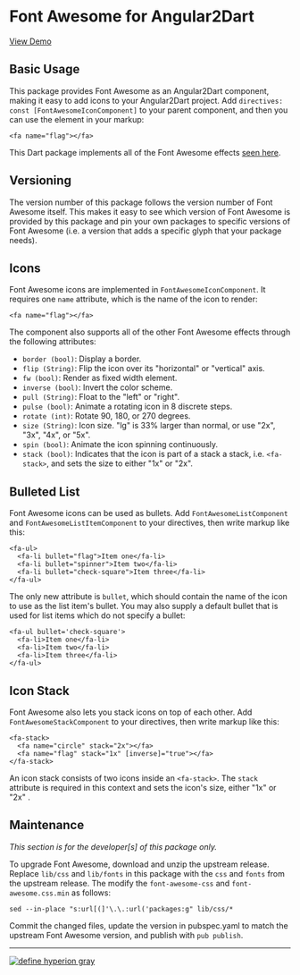 # Font Awesome for Angular2Dart

[View Demo](https://hyperion-gray.gitlab.io/ng2_fontawesome_demo/)

## Basic Usage

This package provides Font Awesome as an Angular2Dart component, making it easy
to add icons to your Angular2Dart project. Add `directives: const
[FontAwesomeIconComponent]` to your parent component, and then you can use the
element in your markup:

    <fa name="flag"></fa>

This Dart package implements all of the Font Awesome effects [seen
here](http://fontawesome.io/examples/).

## Versioning

The version number of this package follows the version number of Font Awesome
itself. This makes it easy to see which version of Font Awesome is provided by
this package and pin your own packages to specific versions of Font Awesome
(i.e. a version that adds a specific glyph that your package needs).

## Icons

Font Awesome icons are implemented in `FontAwesomeIconComponent`. It requires
one `name` attribute, which is the name of the icon to render:

    <fa name="flag"></fa>

The component also supports all of the other Font Awesome effects through the
following attributes:

* `border (bool)`: Display a border.
* `flip (String)`: Flip the icon over its "horizontal" or "vertical" axis.
* `fw (bool)`: Render as fixed width element.
* `inverse (bool)`: Invert the color scheme.
* `pull (String)`: Float to the "left" or "right".
* `pulse (bool)`: Animate a rotating icon in 8 discrete steps.
* `rotate (int)`: Rotate 90, 180, or 270 degrees.
* `size (String)`: Icon size. "lg" is 33% larger than normal, or use "2x", "3x",
  "4x", or "5x".
* `spin (bool)`: Animate the icon spinning continuously.
* `stack (bool)`: Indicates that the icon is part of a stack a stack, i.e.
  `<fa-stack>`, and sets the size to either "1x" or "2x".

## Bulleted List

Font Awesome icons can be used as bullets. Add `FontAwesomeListComponent` and
`FontAwesomeListItemComponent` to your directives, then write markup like this:

    <fa-ul>
      <fa-li bullet="flag">Item one</fa-li>
      <fa-li bullet="spinner">Item two</fa-li>
      <fa-li bullet="check-square">Item three</fa-li>
    </fa-ul>

The only new attribute is `bullet`, which should contain the name of the icon
to use as the list item's bullet. You may also supply a default bullet that
is used for list items which do not specify a bullet:

    <fa-ul bullet='check-square'>
      <fa-li>Item one</fa-li>
      <fa-li>Item two</fa-li>
      <fa-li>Item three</fa-li>
    </fa-ul>

## Icon Stack

Font Awesome also lets you stack icons on top of each other. Add
`FontAwesomeStackComponent` to your directives, then write markup like this:

    <fa-stack>
      <fa name="circle" stack="2x"></fa>
      <fa name="flag" stack="1x" [inverse]="true"></fa>
    </fa-stack>

An icon stack consists of two icons inside an `<fa-stack>`. The `stack`
attribute is required in this context and sets the icon's size, either "1x" or
"2x" .

## Maintenance

_This section is for the developer[s] of this package only._

To upgrade Font Awesome, download and unzip the upstream release. Replace
`lib/css` and `lib/fonts` in this package with the `css` and `fonts` from
the upstream release. The modify the `font-awesome-css` and
`font-awesome.css.min` as follows:

    sed --in-place "s:url[(]'\.\.:url('packages:g" lib/css/*

Commit the changed files, update the version in pubspec.yaml to match the
upstream Font Awesome version, and publish with `pub publish`.

---

[![define hyperion gray](https://hyperiongray.s3.amazonaws.com/define-hg.svg)](https://hyperiongray.com/?pk_campaign=github&pk_kwd=ng2_fontawesome "Hyperion Gray")

